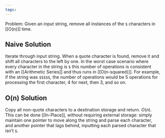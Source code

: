 ```yaml
---
tags:
---
```

Problem: Given an input string, remove all instances of the `$` characters in [[O(n)]] time. 

## Naive Solution

Iterate through input string. When a quote character is found, remove it and shift all characters to the left by one. In the worst case scenario where every character in the string is `$` this number of operations is consistent with an [[Arithmetic Series]] and thus runs in [[O(n-squared)]]. For example, if the string was `$$$$$`, the number of operations would be 5 operations for processing the first character, 4 for next, then 3, and so on.

## O(n) Solution

Copy all non-quote characters to a destination storage and return. $O(n)$. This can be done [[In-Place]], without requiring external storage: simply maintain one pointer to move along the string and parse each character, and another pointer that lags behind, inputting each parsed character that isn’t `$`. 
